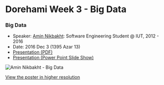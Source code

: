 # Dorehami Week 3 - Big Data

### Big Data
- Speaker: [Amin Nikbakht](https://www.linkedin.com/in/aminik): Software Engineering Student @ IUT, 2012 - 2016
- Date: 2016 Dec 3 (1395 Azar 13)
- [Presentation (PDF)](bigdata.pdf)
- [Presentation (Power Point Slide Show)](bigdata.pptx)

![Amin Nikbakht - Big Data]()

[View the poster in higher resolution]()
